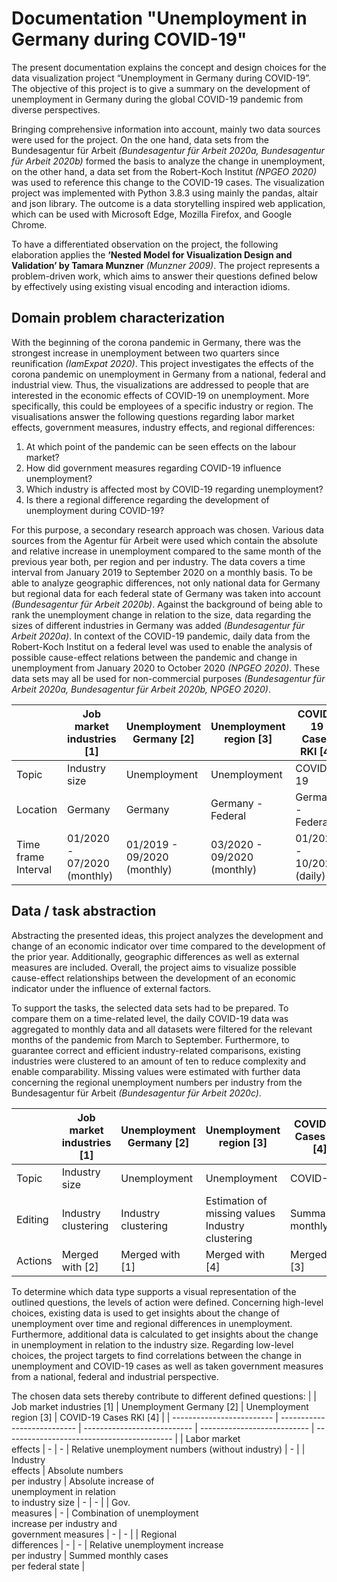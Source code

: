 # Documentation "Unemployment in Germany during COVID-19"

The present documentation explains the concept and design choices for the data visualization project “Unemployment in Germany during COVID-19”. The objective of this project is to give a summary on the development of unemployment in Germany during the global COVID-19 pandemic from diverse perspectives.

Bringing comprehensive information into account, mainly two data sources were used for the project. On the one hand, data sets from the Bundesagentur für Arbeit *(Bundesagentur für Arbeit 2020a, Bundesagentur für Arbeit 2020b)* formed the basis to analyze the change in unemployment, on the other hand, a data set from the Robert-Koch Institut *(NPGEO 2020)* was used to reference this change to the COVID-19 cases.
The visualization project was implemented with Python 3.8.3 using mainly the pandas, altair and json library. The outcome is a data storytelling inspired web application, which can be used with Microsoft Edge, Mozilla Firefox, and Google Chrome.

To have a differentiated observation on the project, the following elaboration applies the **‘Nested Model for Visualization Design and Validation’ by Tamara Munzner** *(Munzner 2009)*. The project represents a problem-driven work, which aims to answer their questions defined below by effectively using existing visual encoding and interaction idioms.


## Domain problem characterization
With the beginning of the corona pandemic in Germany, there was the strongest increase in unemployment between two quarters since reunification *(IamExpat 2020)*. This project investigates the effects of the corona pandemic on unemployment in Germany from a national, federal and industrial view. Thus, the visualizations are addressed to people that are interested in the economic effects of COVID-19 on unemployment. More specifically, this could be employees of a specific industry or region. The visualisations answer the following questions regarding labor market effects, government measures, industry effects, and regional differences:

1. At which point of the pandemic can be seen effects on the labour market?
2. How did government measures regarding COVID-19 influence unemployment?
3. Which industry is affected most by COVID-19 regarding unemployment?
4. Is there a regional difference regarding the development of unemployment during COVID-19?

For this purpose, a secondary research approach was chosen. Various data sources from the Agentur für Arbeit were used which contain the absolute and relative increase in unemployment compared to the same month of the previous year both, per region and per industry. The data covers a time interval from January 2019 to September 2020 on a monthly basis. To be able to analyze geographic differences, not only national data for Germany but regional data for each federal state of Germany was taken into account *(Bundesagentur für Arbeit 2020b)*. Against the background of being able to rank the unemployment change in relation to the size, data regarding the sizes of different industries in Germany was added *(Bundesagentur für Arbeit 2020a)*. In context of the COVID-19 pandemic, daily data from the Robert-Koch Institut on a federal level was used to enable the analysis of possible cause-effect relations between the pandemic and change in unemployment from January 2020 to October 2020 *(NPGEO 2020)*. These data sets may all be used for non-commercial purposes *(Bundesagentur für Arbeit 2020a, Bundesagentur für Arbeit 2020b, NPGEO 2020)*.

|             | Job market industries [1]   | Unemployment Germany [2]    | Unemployment region [3]     | COVID-19 Cases RKI [4]                     |
| ----------- | --------------------------- | --------------------------- | --------------------------- | ------------------------------------------ |
| Topic       | Industry size               | Unemployment                | Unemployment                | COVID-19                                   |
| Location    | Germany                     | Germany                     |  Germany - Federal          | Germany - Federal                          |
| Time frame <br> Interval | 01/2020 - 07/2020 <br> (monthly) | 01/2019 - 09/2020 <br> (monthly) | 03/2020 - 09/2020 <br> (monthly) | 01/2020 - 10/2020 <br> (daily) |


## Data / task abstraction
Abstracting the presented ideas, this project analyzes the development and change of an economic indicator over time compared to the development of the prior year. Additionally, geographic differences as well as external measures are included. Overall, the project aims to visualize possible cause-effect relationships between the development of an economic indicator under the influence of external factors. 

To support the tasks, the selected data sets had to be prepared. To compare them on a time-related level, the daily COVID-19 data was aggregated to monthly data and all datasets were filtered for the relevant months of the pandemic from March to September. Furthermore, to guarantee correct and efficient industry-related comparisons, existing industries were clustered to an amount of ten to reduce complexity and enable comparability. Missing values were estimated with further data concerning the regional unemployment numbers per industry from the Bundesagentur für Arbeit *(Bundesagentur für Arbeit 2020c)*.

|             | Job market industries [1]   | Unemployment Germany [2]    | Unemployment region [3]     | COVID-19 Cases RKI [4]                     |
| ----------- | --------------------------- | --------------------------- | --------------------------- | ------------------------------------------ |
| Topic       | Industry size               | Unemployment                | Unemployment                | COVID-19                                   |
| Editing     | Industry clustering         | Industry clustering         | Estimation of missing values <br> Industry clustering| Summarized monthly|
| Actions     | Merged with [2]             | Merged with [1]             | Merged with [4]             | Merged with [3]                            |

To determine which data type supports a visual representation of the outlined questions, the levels of action were defined. Concerning high-level choices, existing data is used to get insights about the change of unemployment over time and regional differences in unemployment. Furthermore, additional data is calculated to get insights about the change in unemployment in relation to the industry size. Regarding low-level choices, the project targets to find correlations between the change in unemployment and COVID-19 cases as well as taken government measures from a national, federal and industrial perspective.

The chosen data sets thereby contribute to different defined questions:
|                           | Job market industries [1]   | Unemployment Germany [2]    | Unemployment region [3]     | COVID-19 Cases RKI [4]                     |
| ------------------------- | --------------------------- | --------------------------- | --------------------------- | ------------------------------------------ |
| Labor market <br> effects | -                           | -                           | Relative unemployment numbers (without industry) | -                |
| Industry <br> effects     | Absolute numbers <br> per industry | Absolute increase of <br> unemployment in relation <br> to industry size | - | -                |
| Gov.       <br> measures  | -                           | Combination of unemployment <br> increase per industry and <br> government measures | - | -            |
| Regional <br> differences | -                           | -                           | Relative unemployment increase <br> per industry | Summed monthly cases <br> per federal state |


